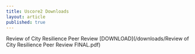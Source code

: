 ```yaml
---
title: Uscore2 Downloads
layout: article
published: true
---
```

Review of City Resilience Peer Review [DOWNLOAD](/downloads/Review of City Resilience Peer Review FINAL.pdf)